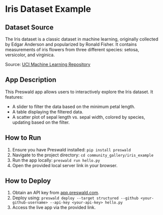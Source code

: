 # Iris Dataset Example

## Dataset Source
The Iris dataset is a classic dataset in machine learning, originally collected by Edgar Anderson and popularized by Ronald Fisher. It contains measurements of iris flowers from three different species: setosa, versicolor, and virginica.

Source: [UCI Machine Learning Repository](https://archive.ics.uci.edu/ml/datasets/iris)

## App Description
This Preswald app allows users to interactively explore the Iris dataset. It features:
- A slider to filter the data based on the minimum petal length.
- A table displaying the filtered data.
- A scatter plot of sepal length vs. sepal width, colored by species, updating based on the filter.

## How to Run
1. Ensure you have Preswald installed: `pip install preswald`
2. Navigate to the project directory: `cd community_gallery/iris_example`
3. Run the app locally: `preswald run hello.py`
4. Open the provided local server link in your browser.

## How to Deploy
1. Obtain an API key from [app.preswald.com](https://app.preswald.com/).
2. Deploy using: `preswald deploy --target structured --github <your-github-username> --api-key <your-api-key> hello.py`
3. Access the live app via the provided link.